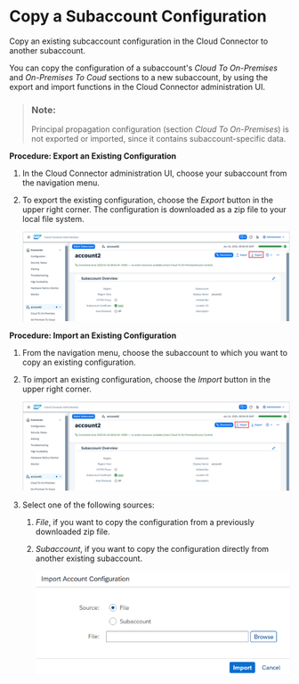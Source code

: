<!-- loio513d1296750548d9b8c1741cc8954a1d -->

# Copy a Subaccount Configuration

Copy an existing subcaccount configuration in the Cloud Connector to another subaccount.

You can copy the configuration of a subaccount's *Cloud To On-Premises* and *On-Premises To Coud* sections to a new subaccount, by using the export and import functions in the Cloud Connector administration UI.

> ### Note:  
> Principal propagation configuration \(section *Cloud To On-Premises*\) is not exported or imported, since it contains subaccount-specific data.

**Procedure: Export an Existing Configuration**

1.  In the Cloud Connector administration UI, choose your subaccount from the navigation menu.
2.  To export the existing configuration, choose the *Export* button in the upper right corner. The configuration is downloaded as a zip file to your local file system.

    ![](images/SCC_SubaccountConfig_1_fca5e66.png)


**Procedure: Import an Existing Configuration**

1.  From the navigation menu, choose the subaccount to which you want to copy an existing configuration.
2.  To import an existing configuration, choose the *Import* button in the upper right corner.

    ![](images/SCC_SubaccountConfig_-_Import_e8d936a.png)

3.  Select one of the following sources:
    1.  *File*, if you want to copy the configuration from a previously downloaded zip file.
    2.  *Subaccount*, if you want to copy the configuration directly from another existing subaccount.

        ![](images/SCC_SubaccountConfig_-_Import_Source_c91fd42.png)




